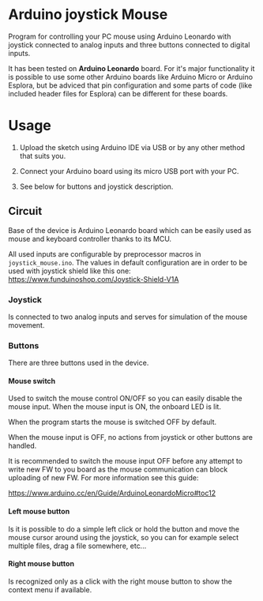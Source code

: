 # Arduino joystick Mouse

Program for controlling your PC mouse using Arduino Leonardo with joystick connected to analog inputs and three buttons connected to digital inputs.

It has been tested on **Arduino Leonardo** board. For it's major functionality it is possible to use some other Arduino boards like Arduino Micro or Arduino Esplora, but be adviced that pin configuration and some parts of code (like included header files for Esplora) can be different for these boards.

# Usage

1. Upload the sketch using Arduino IDE via USB or by any other method that suits you.

2. Connect your Arduino board using its micro USB port with your PC.

3. See below for buttons and joystick description.

## Circuit

Base of the device is Arduino Leonardo board which can be easily used as mouse and keyboard controller thanks to its MCU.

All used inputs are configurable by preprocessor macros in `joystick_mouse.ino`. The values in default configuration are in order to be used with joystick shield like this one: https://www.funduinoshop.com/Joystick-Shield-V1A

### Joystick

Is connected to two analog inputs and serves for simulation of the mouse movement.

### Buttons

There are three buttons used in the device.

#### Mouse switch

Used to switch the mouse control ON/OFF so you can easily disable the mouse input. When the mouse input is ON, the onboard LED is lit. 

When the program starts the mouse is switched OFF by default.

When the mouse input is OFF, no actions from joystick or other buttons are handled.

It is recommended to switch the mouse input OFF before any attempt to write new FW to you board as the mouse communication can block uploading of new FW. For more information see this guide: 

https://www.arduino.cc/en/Guide/ArduinoLeonardoMicro#toc12


#### Left mouse button

Is it is possible to do a simple left click or hold the button and move the mouse cursor around using the joystick, so you can for example select multiple files, drag a file somewhere, etc...

#### Right mouse button

Is recognized only as a click with the right mouse button to show the context menu if available.
